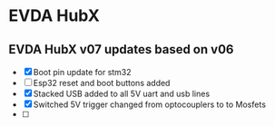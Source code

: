 # EVDA HubX
## EVDA HubX v07 updates based on v06

- [x] Boot pin update for stm32 
- [ ] Esp32 reset and boot buttons added 
- [x] Stacked USB added to all 5V uart and usb lines 
- [x] Switched 5V trigger changed from optocouplers to  to Mosfets 
- [ ] 
